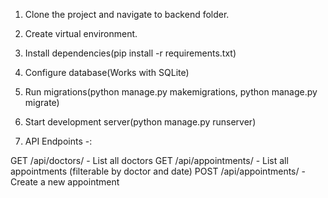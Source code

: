 1. Clone the project and navigate to backend folder.

2. Create virtual environment.

3. Install dependencies(pip install -r requirements.txt)

4. Configure database(Works with SQLite)

5. Run migrations(python manage.py makemigrations,
python manage.py migrate)

6. Start development server(python manage.py runserver)

7. API Endpoints -:

GET /api/doctors/ - List all doctors
GET /api/appointments/ - List all appointments (filterable by doctor and date)
POST /api/appointments/ - Create a new appointment




